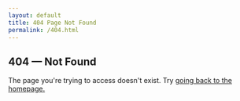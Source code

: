 ```yaml
---
layout: default
title: 404 Page Not Found
permalink: /404.html
---
```


<h2>404 &mdash; Not Found</h2>
<p>The page you're trying to access doesn't exist. Try <a href="/">going back to the homepage.</a></p>

<!--
<div id="home">
  <h2><i class="fa fa-frown-o"></i> Whoah, that's a 404 Error</h2>
  <ul id="blog-posts" class="posts">
    <p>Hey, sorry, but the page you're trying to access doesn't exist. Try <a href="/">going back to the homepage.</a></p>
  <br /></ul>
</div>
-->
